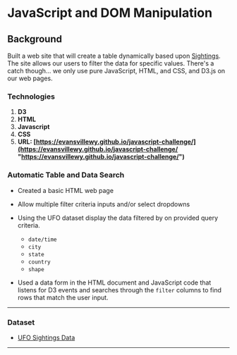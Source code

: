 # JavaScript and DOM Manipulation

## Background

Built a web site that will create a table dynamically based upon [Sightings](DO_NOT_GRADE/StarterCode/static/js/data.js). The site allows our users to filter the data for specific values. There's a catch though... we only use pure JavaScript, HTML, and CSS, and D3.js on our web pages. 

### Technologies

1. **D3**
2. **HTML**
3. **Javascript**
4. **CSS**
5. **URL: [https://evansvillewy.github.io/javascript-challenge/](https://evansvillewy.github.io/javascript-challenge/ "https://evansvillewy.github.io/javascript-challenge/")** 

### Automatic Table and Data Search 

* Created a basic HTML web page 

* Allow multiple filter criteria inputs and/or select dropdowns

* Using the UFO dataset display the data filtered by on provided query criteria.

  * `date/time`
  * `city`
  * `state`
  * `country`
  * `shape`

* Used a data form in the HTML document and JavaScript code that listens for D3 events and searches through the `filter` columns to find rows that match the user input.


- - -

### Dataset

* [UFO Sightings Data](UFO-level-1/static/js/data.js)

- - -

